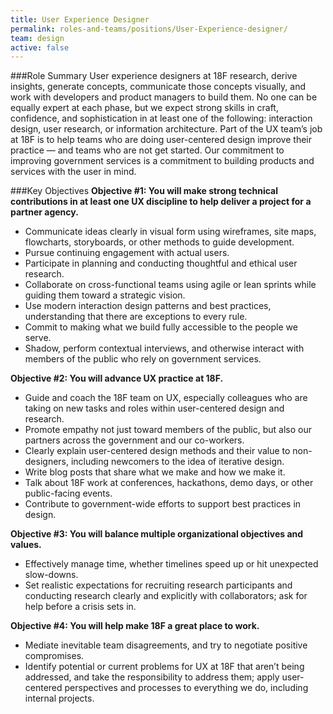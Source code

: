 ```yaml
---
title: User Experience Designer
permalink: roles-and-teams/positions/User-Experience-designer/
team: design
active: false
---
```


###Role Summary
User experience designers at 18F research, derive insights, generate concepts, communicate those concepts visually, and work with developers and product managers to build them. No one can be equally expert at each phase, but we expect strong skills in craft, confidence, and sophistication in at least one of the following: interaction design, user research, or information architecture. Part of the UX team’s job at 18F is to help teams who are doing user-centered design improve their practice — and teams who are not get started. Our commitment to improving government services is a commitment to building products and services with the user in mind.

###Key Objectives
**Objective #1: You will make strong technical contributions in at least one UX discipline to help deliver a project for a partner agency.**

- Communicate ideas clearly in visual form using wireframes, site maps, flowcharts, storyboards, or other methods to guide development.
- Pursue continuing engagement with actual users.
- Participate in planning and conducting thoughtful and ethical user research.
- Collaborate on cross-functional teams using agile or lean sprints while guiding them toward a strategic vision.
- Use modern interaction design patterns and best practices, understanding that there are exceptions to every rule.
- Commit to making what we build fully accessible to the people we serve. 
- Shadow, perform contextual interviews, and otherwise interact with members of the public who rely on government services. 

**Objective #2: You will advance UX practice at 18F.**

- Guide and coach the 18F team on UX, especially colleagues who are taking on new tasks and roles within user-centered design and research. 
- Promote empathy not just toward members of the public, but also our partners across the government and our co-workers. 
- Clearly explain user-centered design methods and their value to non-designers, including newcomers to the idea of iterative design.
- Write blog posts that share what we make and how we make it. 
- Talk about 18F work at conferences, hackathons, demo days, or other public-facing events.
- Contribute to government-wide efforts to support best practices in design.

**Objective #3: You will balance multiple organizational objectives and values.**

- Effectively manage time, whether timelines speed up or hit unexpected slow-downs.   
- Set realistic expectations for recruiting research participants and conducting research clearly and explicitly with collaborators; ask for help before a crisis sets in. 

**Objective #4: You will help make 18F a great place to work.**

- Mediate inevitable team disagreements, and try to negotiate positive compromises. 
- Identify potential or current problems for UX at 18F that aren’t being addressed, and take the responsibility to address them; apply user-centered perspectives and processes to everything we do, including internal projects. 


